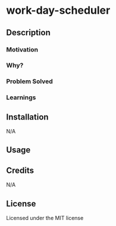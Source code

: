 # work-day-scheduler

## Description

### Motivation



### Why?


### Problem Solved



### Learnings


## Installation

N/A

## Usage


## Credits

N/A

## License

Licensed under the MIT license
